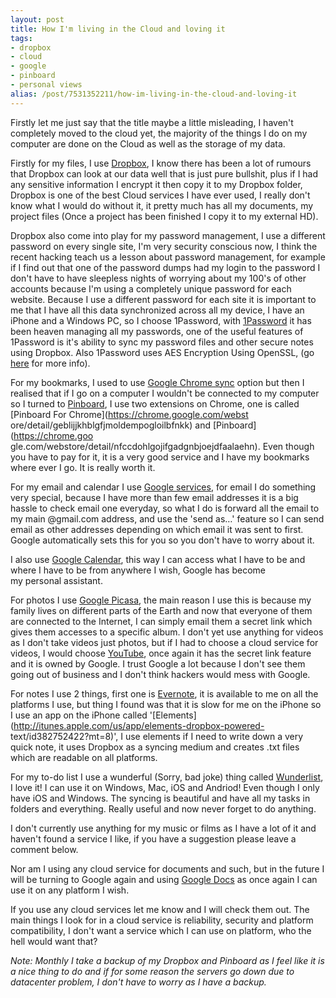 ```yaml
---
layout: post
title: How I'm living in the Cloud and loving it
tags:
- dropbox
- cloud
- google
- pinboard
- personal views
alias: /post/7531352211/how-im-living-in-the-cloud-and-loving-it
---
```

Firstly let me just say that the title maybe a little misleading, I haven't
completely moved to the cloud yet, the majority of the things I do on my
computer are done on the Cloud as well as the storage of my data.

Firstly for my files, I use [Dropbox](https://www.dropbox.com/), I know there
has been a lot of rumours that Dropbox can look at our data well that is just
pure bullshit, plus if I had any sensitive information I encrypt it then copy
it to my Dropbox folder, Dropbox is one of the best Cloud services I have ever
used, I really don't know what I would do without it, it pretty much has all
my documents, my project files (Once a project has been finished I copy it to
my external HD).

Dropbox also come into play for my password management, I use a different
password on every single site, I'm very security conscious now, I think the
recent hacking teach us a lesson about password management, for example if I
find out that one of the password dumps had my login to the password I don't
have to have sleepless nights of worrying about my 100's of other accounts
because I'm using a completely unique password for each website. Because I use
a different password for each site it is important to me that I have all this
data synchronized across all my device, I have an iPhone and a Windows PC, so
I choose 1Password, with [1Password](http://agilebits.com/products/1Password)
it has been heaven managing all my passwords, one of the useful features of
1Password is it's ability to sync my password files and other secure notes
using Dropbox. Also 1Password uses AES Encryption Using OpenSSL, (go
[here](http://help.agilebits.com/1Password/agile_keychain_design.html) for
more info).

For my bookmarks, I used to use [Google Chrome
sync](http://www.google.com/support/chrome/bin/answer.py?answer=185277) option
but then I realised that if I go on a computer I wouldn't be connected to my
computer so I turned to [Pinboard](http://pinboard.in), I use two extensions
on Chrome, one is called [Pinboard For Chrome](https://chrome.google.com/webst
ore/detail/geblijjkhblgfjmoldempogloilbfnkk) and [Pinboard](https://chrome.goo
gle.com/webstore/detail/nfccdohlgojifgadgnbjoejdfaalaehn). Even though you
have to pay for it, it is a very good service and I have my bookmarks where
ever I go. It is really worth it.

For my email and calendar I use [Google
services](http://www.google.com/about/), for email I do something very
special, because I have more than few email addresses it is a big hassle to
check email one everyday, so what I do is forward all the email to my main
@gmail.com address, and use the 'send as…' feature so I can send email as
other addresses depending on which email it was sent to first. Google
automatically sets this for you so you don't have to worry about it.

I also use [Google Calendar](http://google.com/calendar), this way I can
access what I have to be and where I have to be from anywhere I wish, Google
has become my personal assistant.

For photos I use [Google Picasa](http://google.com/picasa), the main reason I
use this is because my family lives on different parts of the Earth and now
that everyone of them are connected to the Internet, I can simply email them a
secret link which gives them accesses to a specific album. I don't yet use
anything for videos as I don't take videos just photos, but if I had to choose
a cloud service for videos, I would choose [YouTube](http://youtube.com), once
again it has the secret link feature and it is owned by Google. I trust Google
a lot because I don't see them going out of business and I don't think hackers
would mess with Google.

For notes I use 2 things, first one is [Evernote](http://evernote.com), it is
available to me on all the platforms I use, but thing I found was that it is
slow for me on the iPhone so I use an app on the iPhone called
'[Elements](http://itunes.apple.com/us/app/elements-dropbox-powered-
text/id382752422?mt=8)', I use elements if I need to write down a very quick
note, it uses Dropbox as a syncing medium and creates .txt files which are
readable on all platforms.

For my to-do list I use a wunderful (Sorry, bad joke) thing called
[Wunderlist](https://www.wunderlist.com/), I love it! I can use it on Windows,
Mac, iOS and Andriod! Even though I only have iOS and Windows. The syncing is
beautiful and have all my tasks in folders and everything. Really useful and
now never forget to do anything.

I don't currently use anything for my music or films as I have a lot of it and
haven't found a service I like, if you have a suggestion please leave a
comment below.

Nor am I using any cloud service for documents and such, but in the future I
will be turning to Google again and using [Google
Docs](http://google.com/documents) as once again I can use it on any platform
I wish.

If you use any cloud services let me know and I will check them out. The main
things I look for in a cloud service is reliability, security and platform
compatibility, I don't want a service which I can use on platform, who the
hell would want that?

_Note: Monthly I take a backup of my Dropbox and Pinboard as I feel like it is
a nice thing to do and if for some reason the servers go down due to
datacenter problem, I don't have to worry as I have a backup._

